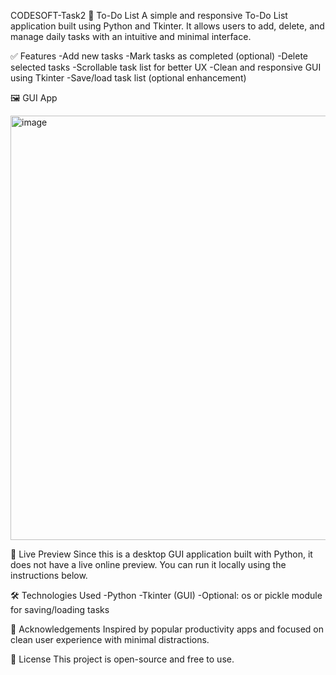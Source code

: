  CODESOFT-Task2
  📝 To-Do List
A simple and responsive To-Do List application built using Python and Tkinter.
It allows users to add, delete, and manage daily tasks with an intuitive and minimal interface.

✅ Features
-Add new tasks
-Mark tasks as completed (optional)
-Delete selected tasks
-Scrollable task list for better UX
-Clean and responsive GUI using Tkinter
-Save/load task list (optional enhancement)

🖼️ GUI App


<img width="535" height="679" alt="image" src="https://github.com/user-attachments/assets/b131f847-2e46-4ad1-bb08-9b39b707325f" />



🚀 Live Preview
Since this is a desktop GUI application built with Python, it does not have a live online preview.
You can run it locally using the instructions below.

🛠 Technologies Used
-Python
-Tkinter (GUI)
-Optional: os or pickle module for saving/loading tasks

🙏 Acknowledgements
Inspired by popular productivity apps and focused on clean user experience with minimal distractions.

📃 License
This project is open-source and free to use.

